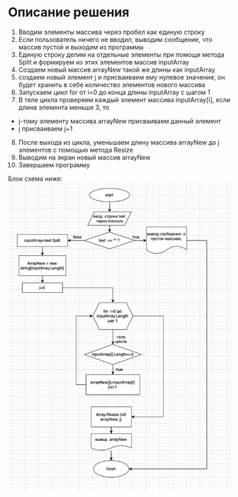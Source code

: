 # Описание решения
1. Вводим элементы массива через пробел как единую строку
2. Если пользователь ничего не вводил, выводим сообщение, что массив пустой и выходим из программы
3. Единую строку делим на отдельные элементы при помощи метода Split и формируем из этих элементов массив inputArray
4. Создаем новый массив arrayNew такой же длины как inputArray
5. создаем новый элемент j и присваиваем ему нулевое значение, он будет хранить в себе количество элементов нового массива
6. Запускаем цикл for от i=0 до конца длины inputArray c шагом 1
7. В теле цикла проверяем каждый элемент массива inputArray[i], если длина элемента меньше 3, то 
* j-тому элементу массива arrayNew присваиваем данный элемент
* j присваиваем j+1
8. После выхода из цикла, уменьшаем длину массива arrayNew до j элементов с помощью метода Resize
9. Выводим на экран новый массив arrayNew
10. Завершаем программу

Блок схема ниже:
![Блок-схема](blockshema.png)